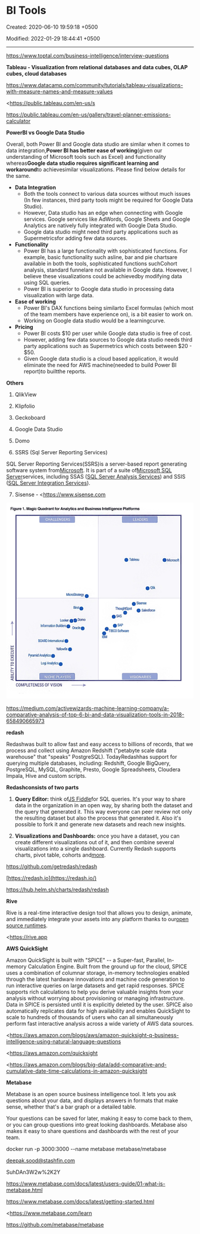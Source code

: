 # BI Tools

Created: 2020-06-10 19:59:18 +0500

Modified: 2022-01-29 18:44:41 +0500

---

<https://www.toptal.com/business-intelligence/interview-questions>



**Tableau - Visualization from relational databases and data cubes, OLAP cubes, cloud databases**

<https://www.datacamp.com/community/tutorials/tableau-visualizations-with-measure-names-and-measure-values>

<https://public.tableau.com/en-us/s

<https://public.tableau.com/en-us/gallery/travel-planner-emissions-calculator>



**PowerBI vs Google Data Studio**

Overall, both Power BI and Google data studio are similar when it comes to data integration,**Power BI has better ease of working**(given our understanding of Microsoft tools such as Excel) and functionality whereas**Google data studio requires significant learning and workaround**to achievesimilar visualizations. Please find below details for the same.


-   **Data Integration**
    -   Both the tools connect to various data sources without much issues (In few instances, third party tools might be required for Google Data Studio).
    -   However, Data studio has an edge when connecting with Google services. Google services like AdWords, Google Sheets and Google Analytics are natively fully integrated with Google Data Studio.
    -   Google data studio might need third party applications such as Supermetricsfor adding few data sources.
-   **Functionality**
    -   Power BI has a large functionality with sophisticated functions. For example, basic functionality such asline, bar and pie chartsare available in both the tools, sophisticated functions suchCohort analysis, standard funnelare not available in Google data. However, I believe these visualizations could be achievedby modifying data using SQL queries.
    -   Power BI is superior to Google data studio in processing data visualization with large data.
-   **Ease of working**
    -   Power BI's DAX functions being similarto Excel formulas (which most of the team members have experience on), is a bit easier to work on.
    -   Working on Google data studio would be a learningcurve.
-   **Pricing**
    -   Power BI costs $10 per user while Google data studio is free of cost.
    -   However, adding few data sources to Google data studio needs third party applications such as Supermetrics which costs between $20 - $50.
    -   Given Google data studio is a cloud based application, it would eliminate the need for AWS machine(needed to build Power BI report)to builtthe reports.



**Others**

1.  QlikView

2.  Klipfolio

3.  Geckoboard

4.  Google Data Studio

5.  Domo

6.  SSRS (Sql Server Reporting Services)

SQL Server Reporting Services(SSRS)is a server-based report generating software system from[Microsoft](https://en.wikipedia.org/wiki/Microsoft). It is part of a suite of[Microsoft SQL Server](https://en.wikipedia.org/wiki/Microsoft_SQL_Server)services, including SSAS ([SQL Server Analysis Services](https://en.wikipedia.org/wiki/SQL_Server_Analysis_Services)) and SSIS ([SQL Server Integration Services](https://en.wikipedia.org/wiki/SQL_Server_Integration_Services)).

7.  Sisense - <https://www.sisense.com



![Figure 1. Magic Quadrant for Analytics and Business Intelligence Platforms CHALLENGERS MicroStrategy O Birsto Looker Domo Information Builders' Oracle' BOARD International Yellowfin Pyramid Analytics O Logi Analyticso NICHE PLAYERS COMPLETENESS OF VISION LEADERS Tableau Qik O Sisense ThoughtSP0t O Salesforce O SAS O SAP TIBCO Software IBM VISIONARIES O Microsoft ](media/Data-Visualization_BI-Tools-image1.jpeg)

<https://medium.com/activewizards-machine-learning-company/a-comparative-analysis-of-top-6-bi-and-data-visualization-tools-in-2018-658490665973>



**redash**

Redashwas built to allow fast and easy access to billions of records, that we process and collect using Amazon Redshift ("petabyte scale data warehouse" that "speaks" PostgreSQL). TodayRedashhas support for querying multiple databases, including: Redshift, Google BigQuery, PostgreSQL, MySQL, Graphite, Presto, Google Spreadsheets, Cloudera Impala, Hive and custom scripts.



**Redashconsists of two parts**

1.  **Query Editor:** think of[JS Fiddle](https://jsfiddle.net/)for SQL queries. It's your way to share data in the organization in an open way, by sharing both the dataset and the query that generated it. This way everyone can peer review not only the resulting dataset but also the process that generated it. Also it's possible to fork it and generate new datasets and reach new insights.

2.  **Visualizations and Dashboards:** once you have a dataset, you can create different visualizations out of it, and then combine several visualizations into a single dashboard. Currently Redash supports charts, pivot table, cohorts and[more](https://redash.io/help/user-guide/visualizations/visualization-types).



<https://github.com/getredash/redash>

[https://redash.io](https://redash.io/)

<https://hub.helm.sh/charts/redash/redash>



**Rive**

Rive is a real-time interactive design tool that allows you to design, animate, and immediately integrate your assets into any platform thanks to our[open source runtimes](https://rive.app/runtimes).



<https://rive.app



**AWS QuickSight**

Amazon QuickSight is built with "SPICE" -- a Super-fast, Parallel, In-memory Calculation Engine. Built from the ground up for the cloud, SPICE uses a combination of columnar storage, in-memory technologies enabled through the latest hardware innovations and machine code generation to run interactive queries on large datasets and get rapid responses. SPICE supports rich calculations to help you derive valuable insights from your analysis without worrying about provisioning or managing infrastructure. Data in SPICE is persisted until it is explicitly deleted by the user. SPICE also automatically replicates data for high availability and enables QuickSight to scale to hundreds of thousands of users who can all simultaneously perform fast interactive analysis across a wide variety of AWS data sources.



<https://aws.amazon.com/blogs/aws/amazon-quicksight-q-business-intelligence-using-natural-language-questions

<https://aws.amazon.com/quicksight

<https://aws.amazon.com/blogs/big-data/add-comparative-and-cumulative-date-time-calculations-in-amazon-quicksight



**Metabase**

Metabase is an open source business intelligence tool. It lets you ask questions about your data, and displays answers in formats that make sense, whether that's a bar graph or a detailed table.



Your questions can be saved for later, making it easy to come back to them, or you can group questions into great looking dashboards. Metabase also makes it easy to share questions and dashboards with the rest of your team.



docker run -p 3000:3000 --name metabase metabase/metabase

deepak.sood@stashfin.com

SuhDAn3W2w%2K2Y



<https://www.metabase.com/docs/latest/users-guide/01-what-is-metabase.html>

<https://www.metabase.com/docs/latest/getting-started.html>

<https://www.metabase.com/learn

<https://github.com/metabase/metabase>


